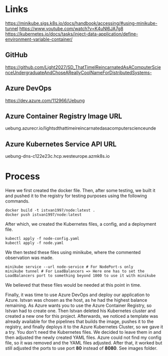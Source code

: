# Links
https://minikube.sigs.k8s.io/docs/handbook/accessing/#using-minikube-tunnel
https://www.youtube.com/watch?v=K4uNl6JA7g8
https://kubernetes.io/docs/tasks/inject-data-application/define-environment-variable-container/

## GitHub
https://github.com/Light2027/SD_ThatTimeIReincarnatedAsAComputerScienceUndergraduateAndChoseAReallyCoolNameForDistributedSystems-

## Azure DevOps
https://dev.azure.com/112966/Uebung

## Azure Container Registry Image URL
uebung.azurecr.io/lightsdthattimeireincarnatedasacomputerscienceunde

## Azure Kubernetes Service API URL
uebung-dns-c122e23c.hcp.westeurope.azmk8s.io

# Process
Here we first created the docker file. Then, after some testing, we built it and pushed it to the registry for testing purposes using the following commands.
```console
docker build -t istvan1997/node:latest .
docker push istvan1997/node:latest
```

After which, we created the Kubernetes files, a config, and a deployment file.
```console
kubectl apply -f node-config.yaml
kubectl apply -f node.yaml
```
We then tested these files using minikube, where the commented observation was made.
```console 
minikube service --url node-service # For NodePort-s only
minikube tunnel # For LoadBalancers => Here one has to set the LoadBalancers port to something beyond 1000 to use it with minikube
```
We believed that these files would be needed at this point in time.

Finally, it was time to use Azure DevOps and deploy our application to Azure. 
Istvan was chosen as the host, as he had the highest balance remaining.
As Azure wants you to use the Azure Container Registry, so Istvan had to create one.
Then Istvan deleted his Kubernetes cluster and created a new one for this project.
Afterwards, we noticed a template was already available for the pipelines that builds the image, pushes it to the registry, and finally deploys it to the Azure Kubernetes Cluster, so we gave it a try.
You don't need the Kubernetes files. We decided to leave them in and then adjusted the newly created YAML files.
Azure could not find my config file, so it was removed and the YAML files adjusted.
After that, it worked but still adjusted the ports to use port **80** instead of **8080**.
See images folder.